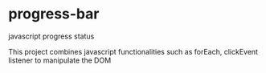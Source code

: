 # progress-bar
javascript progress status

This project combines javascript functionalities such as 
forEach, clickEvent listener to manipulate the DOM

